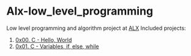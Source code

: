 # Alx-low_level_programming
Low level programming and algorithm project at [ALX](https://intranet.alxswe.com/)
Included projects:
1. [0x00. C - Hello, World](https://intranet.alxswe.com/projects/212)
2. [0x01. C - Variables, if, else, while](https://intranet.alxswe.com/projects/213)
